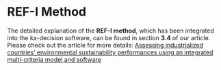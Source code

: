 # REF-I Method

The detailed explanation of the **REF-I method**, which has been integrated into the ka-decision software, can be found in section **3.4** of our article. Please check out the article for more details: [Assessing industrialized countries’ environmental sustainability performances using an integrated multi-criteria model and software](https://doi.org/10.1007/s10668-023-03349-z)